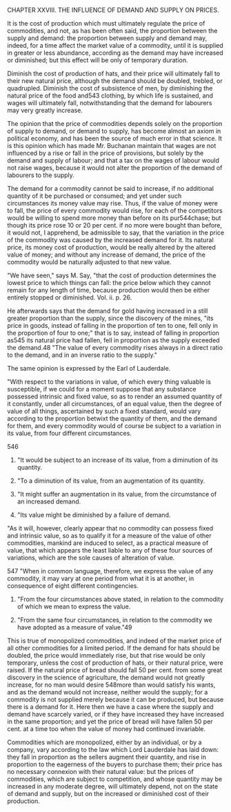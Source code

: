 CHAPTER XXVIII. THE INFLUENCE OF DEMAND AND SUPPLY ON PRICES.

It is the cost of production which must ultimately regulate the price of commodities, and not, as has been often said, the proportion between the supply and demand: the proportion between supply and demand may, indeed, for a time affect the market value of a commodity, until it is supplied in greater or less abundance, according as the demand may have increased or diminished; but this effect will be only of temporary duration.

Diminish the cost of production of hats, and their price will ultimately fall to their new natural price, although the demand should be doubled, trebled, or quadrupled. Diminish the cost of subsistence of men, by diminishing the natural price of the food and543 clothing, by which life is sustained, and wages will ultimately fall, notwithstanding that the demand for labourers may very greatly increase.

The opinion that the price of commodities depends solely on the proportion of supply to demand, or demand to supply, has become almost an axiom in political economy, and has been the source of much error in that science. It is this opinion which has made Mr. Buchanan maintain that wages are not influenced by a rise or fall in the price of provisions, but solely by the demand and supply of labour; and that a tax on the wages of labour would not raise wages, because it would not alter the proportion of the demand of labourers to the supply.

The demand for a commodity cannot be said to increase, if no additional quantity of it be purchased or consumed; and yet under such circumstances its money value may rise. Thus, if the value of money were to fall, the price of every commodity would rise, for each of the competitors would be willing to spend more money than before on its pur544chase; but though its price rose 10 or 20 per cent. if no more were bought than before, it would not, I apprehend, be admissible to say, that the variation in the price of the commodity was caused by the increased demand for it. Its natural price, its money cost of production, would be really altered by the altered value of money; and without any increase of demand, the price of the commodity would be naturally adjusted to that new value.

"We have seen," says M. Say, "that the cost of production determines the lowest price to which things can fall: the price below which they cannot remain for any length of time, because production would then be either entirely stopped or diminished. Vol. ii. p. 26.

He afterwards says that the demand for gold having increased in a still greater proportion than the supply, since the discovery of the mines, "its price in goods, instead of falling in the proportion of ten to one, fell only in the proportion of four to one;" that is to say, instead of falling in proportion as545 its natural price had fallen, fell in proportion as the supply exceeded the demand.48 "The value of every commodity rises always in a direct ratio to the demand, and in an inverse ratio to the supply."

The same opinion is expressed by the Earl of Lauderdale.

"With respect to the variations in value, of which every thing valuable is susceptible, if we could for a moment suppose that any substance possessed intrinsic and fixed value, so as to render an assumed quantity of it constantly, under all circumstances, of an equal value, then the degree of value of all things, ascertained by such a fixed standard, would vary according to the proportion betwixt the quantity of them, and the demand for them, and every commodity would of course be subject to a variation in its value, from four different circumstances.

546

1. "It would be subject to an increase of its value, from a diminution of its quantity.

2. "To a diminution of its value, from an augmentation of its quantity.

3. "It might suffer an augmentation in its value, from the circumstance of an increased demand.

4. "Its value might be diminished by a failure of demand.

"As it will, however, clearly appear that no commodity can possess fixed and intrinsic value, so as to qualify it for a measure of the value of other commodities, mankind are induced to select, as a practical measure of value, that which appears the least liable to any of these four sources of variations, which are the sole causes of alteration of value.

547 "When in common language, therefore, we express the value of any commodity, it may vary at one period from what it is at another, in consequence of eight different contingencies.

1. "From the four circumstances above stated, in relation to the commodity of which we mean to express the value.

2. "From the same four circumstances, in relation to the commodity we have adopted as a measure of value."49

This is true of monopolized commodities, and indeed of the market price of all other commodities for a limited period. If the demand for hats should be doubled, the price would immediately rise, but that rise would be only temporary, unless the cost of production of hats, or their natural price, were raised. If the natural price of bread should fall 50 per cent. from some great discovery in the science of agriculture, the demand would not greatly increase, for no man would desire 548more than would satisfy his wants, and as the demand would not increase, neither would the supply; for a commodity is not supplied merely because it can be produced, but because there is a demand for it. Here then we have a case where the supply and demand have scarcely varied, or if they have increased they have increased in the same proportion; and yet the price of bread will have fallen 50 per cent. at a time too when the value of money had continued invariable.

Commodities which are monopolized, either by an individual, or by a company, vary according to the law which Lord Lauderdale has laid down: they fall in proportion as the sellers augment their quantity, and rise in proportion to the eagerness of the buyers to purchase them; their price has no necessary connexion with their natural value: but the prices of commodities, which are subject to competition, and whose quantity may be increased in any moderate degree, will ultimately depend, not on the state of demand and supply, but on the increased or diminished cost of their production.



